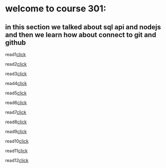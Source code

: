# welcome to course 301:

## in this section we talked about sql api and nodejs and then we learn how about connect to git and github

 read1[click](read1.md)

  read2[click](read2.md) 

  read3[click](read3.md) 

  read4[click](read4.md) 

read5[click](read5.md) 

read6[click](read6.md) 

read7[click](read7.md) 

read8[click](read8.md) 

read9[click](read9.md) 

read10[click](read010.md) 

read11[click](read011.md) 

read12[click](read012.md) 





